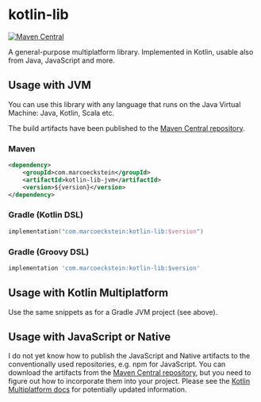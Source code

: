 # kotlin-lib

[![Maven Central](https://maven-badges.herokuapp.com/maven-central/com.marcoeckstein/kotlin-lib/badge.svg)](
    https://search.maven.org/search?q=g:com.marcoeckstein%20a:kotlin-lib*
)

A general-purpose multiplatform library. Implemented in Kotlin, usable also from Java, JavaScript and more.

## Usage with JVM

You can use this library with any language that runs on the Java Virtual Machine: Java, Kotlin, Scala etc.

The build artifacts have been published to the
[Maven Central repository](https://search.maven.org/search?q=g:com.marcoeckstein%20a:kotlin-lib*).

### Maven

```xml
<dependency>
    <groupId>com.marcoeckstein</groupId>
    <artifactId>kotlin-lib-jvm</artifactId>
    <version>${version}</version>
</dependency>
```

### Gradle (Kotlin DSL)

```kotlin
implementation("com.marcoeckstein:kotlin-lib:$version")
```

### Gradle (Groovy DSL)

```groovy
implementation 'com.marcoeckstein:kotlin-lib:$version'
```

## Usage with Kotlin Multiplatform

Use the same snippets as for a Gradle JVM project (see above).

## Usage with JavaScript or Native

I do not yet know how to publish the JavaScript and Native artifacts to the conventionally used
repositories, e.g. npm for JavaScript.
You can download the artifacts from the
[Maven Central repository](https://search.maven.org/search?q=g:com.marcoeckstein%20a:kotlin-lib*),
but you need to figure out how to incorporate them into your project.
Please see the [Kotlin Multiplatform docs](https://kotlinlang.org/docs/multiplatform.html) for
potentially updated information.
